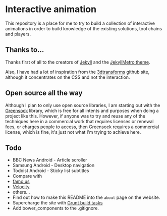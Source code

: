 # Interactive animation

This repository is a place for me to try to build a collection of interactive animations in order to build knowledge of the existing solutions, tool chains and players.

## Thanks to...

Thanks first of all to the creators of [Jekyll](http://jekyllrb.com/) and the [JekyllMetro theme](https://github.com/olakara/JekyllMetro).

Also, I have had a lot of inspiration from the [3dtransforms](http://desandro.github.io/3dtransforms/) github site, although it concentrates on the
CSS and not the interaction.

## Open source all the way

Although I plan to only use open source libraries, I am starting out with the
[Greensock](http://greensock.com/) library, which is free for all intents and purposes when doing
a project like this. However, if anyone was to try and reuse any of the techniques here in a
commercial work that requires licenses or renewal fees, or charges people to access, then Greensock
requires a commercial license, which is fine, it's just not what I'm trying to achieve here.

## Todo
- BBC News Android - Article scroller
- Samsung Android - Desktop navigation
- Todoist Android - Sticky list subtitles
- Compare with
 - [famo.us](https://famo.us/)
 - [Velocity](http://julian.com/research/velocity/)
 - others...
- Find out how to make this README into the `about` page on the website.
- Supercharge the site with [Grunt build tasks](https://github.com/robwierzbowski/generator-jekyllrb)
 - Add bower_components to the .gitignore.
